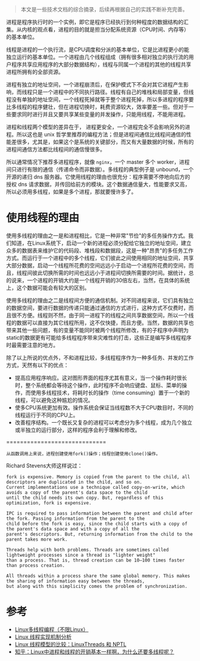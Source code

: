 > 本文是一些技术文档的综合摘录，后续再根据自己的实践不断补充完善。

进程是程序执行时的一个实例，即它是程序已经执行到何种程度的数据结构的汇集。从内核的观点看，进程的目的就是担当分配系统资源（CPU时间、内存等）的基本单位。

线程是进程的一个执行流，是CPU调度和分派的基本单位，它是比进程更小的能独立运行的基本单位。一个进程由几个线程组成（拥有很多相对独立的执行流的用户程序共享应用程序的大部分数据结构），线程与同属一个进程的其他的线程共享进程所拥有的全部资源。

进程有独立的地址空间，一个进程崩溃后，在保护模式下不会对其它进程产生影响，而线程只是一个进程中的不同执行路径。线程有自己的堆栈和局部变量，但线程没有单独的地址空间，一个线程死掉就等于整个进程死掉，所以多进程的程序要比多线程的程序健壮，但在进程切换时，耗费资源较大，效率要差一些。但对于一些要求同时进行并且又要共享某些变量的并发操作，只能用线程，不能用进程。

进程和线程两个模型的差异在于， 进程更安全，一个进程完全不会影响另外的进程。所以这也是 unix 哲学里推荐的编程方法；但是进程间通信比线程间通信的性能差很多，尤其是，如果这个是系统的关键部分，而又有大量数据的时候，所有的进程间通信方法都比线程间的通信慢很多。

所以通常情况下推荐多进程程序，就像 `nginx`，一个 master 多个 worker，进程间只进行有限的通信（传递命令而非数据）。多线程的典型例子是 unbound，一个开源的递归 dns 服务器。它使用线程的理由也很充分：程序需要不停地向后方的授权 dns 请求数据，并传回给前方的模块。这个数据通信量大，性能要求又高，所以必须用多线程，如果是多个进程，那就要慢许多了。

# 使用线程的理由

使用多线程的理由之一是和进程相比，它是一种非常"节俭"的多任务操作方式。我们知道，在Linux系统下，启动一个新的进程必须分配给它独立的地址空间，建立众多的数据表来维护它的代码段、堆栈段和数据段，这是一种"昂贵"的多任务工作方式。而运行于一个进程中的多个线程，它们彼此之间使用相同的地址空间，共享大部分数据，启动一个线程所花费的空间远远小于启动一个进程所花费的空间，而且，线程间彼此切换所需的时间也远远小于进程间切换所需要的时间。据统计，总的说来，一个进程的开销大约是一个线程开销的30倍左右，当然，在具体的系统上，这个数据可能会有较大的区别。

使用多线程的理由之二是线程间方便的通信机制。对不同进程来说，它们具有独立的数据空间，要进行数据的传递只能通过通信的方式进行，这种方式不仅费时，而且很不方便。线程则不然，由于同一进程下的线程之间共享数据空间，所以一个线程的数据可以直接为其它线程所用，这不仅快捷，而且方便。当然，数据的共享也带来其他一些问题，有的变量不能同时被两个线程所修改，有的子程序中声明为static的数据更有可能给多线程程序带来灾难性的打击，这些正是编写多线程程序时最需要注意的地方。

除了以上所说的优点外，不和进程比较，多线程程序作为一种多任务、并发的工作方式，天然有以下的优点：

* 提高应用程序响应。这对图形界面的程序尤其有意义，当一个操作耗时很长时，整个系统都会等待这个操作，此时程序不会响应键盘、鼠标、菜单的操作，而使用多线程技术，将耗时长的操作（time consuming）置于一个新的线程，可以避免这种尴尬的情况。
* 使多CPU系统更加有效。操作系统会保证当线程数不大于CPU数目时，不同的线程运行于不同的CPU上。
* 改善程序结构。一个既长又复杂的进程可以考虑分为多个线程，成为几个独立或半独立的运行部分，这样的程序会利于理解和修改。

=============================

`从函数调用上来说，进程创建使用fork()操作；线程创建使用clone()操作。`

Richard Stevens大师这样说过：

    fork is expensive. Memory is copied from the parent to the child, all descriptors are duplicated in the child, and so on. 
	Current implementations use a technique called copy-on-write, which avoids a copy of the parent's data space to the child 
	until the child needs its own copy. But, regardless of this optimization, fork is expensive.
	
    IPC is required to pass information between the parent and child after the fork. Passing information from the parent to the 
	child before the fork is easy, since the child starts with a copy of the parent's data space and with a copy of all the 
	parent's descriptors. But, returning information from the child to the parent takes more work.
	
	Threads help with both problems. Threads are sometimes called lightweight processes since a thread is "lighter weight" 
	than a process. That is, thread creation can be 10–100 times faster than process creation.
	
	All threads within a process share the same global memory. This makes the sharing of information easy between the threads, 
	but along with this simplicity comes the problem of synchronization.

# 参考

* [Linux多线程编程（不限Linux）](http://www.cnblogs.com/skynet/archive/2010/10/30/1865267.html)
* [Linux 线程实现机制分析](https://www.ibm.com/developerworks/cn/linux/kernel/l-thread/)
* [Linux 线程模型的比较：LinuxThreads 和 NPTL](http://www.ibm.com/developerworks/cn/linux/l-threading.html)
* [知乎：Linux中进程和线程的开销基本一样啊，为什么还要多线程呢？](https://www.zhihu.com/question/19903801)